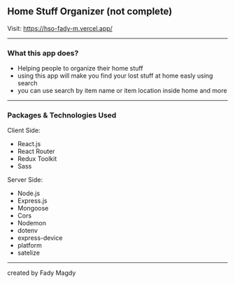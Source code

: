 ## Home Stuff Organizer (not complete)

Visit: https://hso-fady-m.vercel.app/

---

### What this app does?

- Helping people to organize their home stuff
- using this app will make you find your lost stuff at home easly using search
- you can use search by item name or item location inside home and more

---

### Packages & Technologies Used

Client Side:

- React.js
- React Router
- Redux Toolkit
- Sass

Server Side:

- Node.js
- Express.js
- Mongoose
- Cors
- Nodemon
- dotenv
- express-device
- platform
- satelize

---

created by Fady Magdy
